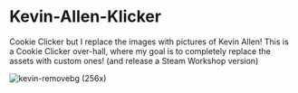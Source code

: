 # Kevin-Allen-Klicker
Cookie Clicker but I replace the images with pictures of Kevin Allen!
This is a Cookie Clicker over-hall, where my goal is to completely replace the assets with custom ones! (and release a Steam Workshop version)

![kevin-removebg (256x)](https://github.com/user-attachments/assets/a6823dc3-8559-4f54-af83-1c7798c68993)

